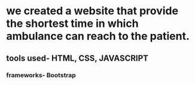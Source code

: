 # we created a website that provide the shortest time in which ambulance can reach to the patient.
## tools used- HTML, CSS, JAVASCRIPT
### frameworks- Bootstrap